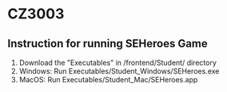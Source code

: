 # CZ3003

## Instruction for running SEHeroes Game
1. Download the "Executables" in /frontend/Student/ directory
2. Windows: Run Executables/Student_Windows/SEHeroes.exe
3. MacOS: Run Executables/Student_Mac/SEHeroes.app
